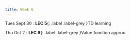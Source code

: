 ```yaml
---
title: Week 6
---
```


Tues Sept 30
: **LEC 5**{: .label .label-grey }TD learning

Thu Oct 2
: **LEC 6**{: .label .label-grey }Value function approx.